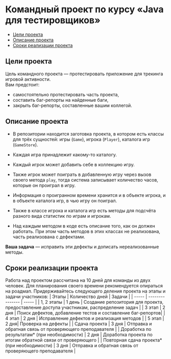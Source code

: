 # Командный проект по курсу «Java для тестировщиков»

* [Цели проекта](#цели-проекта)
* [Описание проекта](#Описание-проекта)
* [Сроки реализации проекта](#Сроки-реализации-проекта)

## Цели проекта

Цель командного проекта — протестировать приложение для трекинга игровой активности.  
Вам предстоит:
- самостоятельно протестировать часть проекта,
- составить баг-репорты на найденные баги,
- закрыть баг-репорты, составленные вашим коллегой.

## Описание проекта

- В репозитории находится заготовка проекта, в котором есть классы  для трёх сущностей: игры (`Game`), игрока (`Player`), каталога игр (`GameStore`).

- Каждая игра принадлежит какому-то каталогу.  

- Каждый игрок может добавить себе в коллекцию игру.

- Также игрок может поиграть в добавленную игру через вызов своего метода `play`, тогда система записывает количество часов, которые он проиграл в игру.

- Информация о проигранном времени хранится и в объекте игрока, и в объекте каталога игр, в чью игру он поиграл.

- Также в классе игрока и каталога игр есть методы для подсчёта разного вида статистик по играм и игрокам.

- Над каждым методом в коде есть описание того, как он должен работать. При этом часть методов в этих классах не реализована, часть реализована с дефектами.

**Ваша задача** — исправить эти дефекты и дописать нереализованные методы.

## Сроки реализации проекта

Работа над проектом рассчитана на 10 дней для команды из двух человек. Для планирования своего времени рекомендуется опираться на роадмап. Придерживайтесь следующего деления проекта на этапы и задачи участников:
| Этапы | Количество дней | Задачи |
| ----- | --------------- | ----- |
| 1, 2 этапы | 1 день | Создание репозитория для проекта, предоставление доступа участникам, распределение задач |
| 3 этап | 2 дня | Поиск дефектов, добавление тестов и составление баг-репортов|
| 4 этап | 2 дня | Исправление дефектов и реализация методов |
| 5 этап | 2 дня| Проверка на дефекты |
| Сдача проекта | 3 дня | Отправка и обратная связь от проверяющего преподавателя |
| Доработка по результатам* (при необходимости) | 2 дня | Доработка проекта по итогам обратной связи от проверяющего |
| Повторная сдача проекта* (при необходимости) | 3 дня | Отправка и обратная связь от проверяющего преподавателя |

